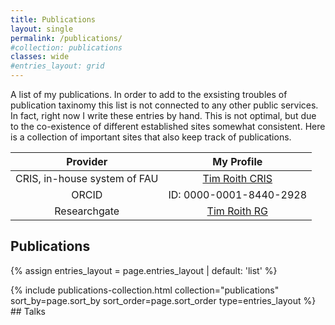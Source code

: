```yaml
---
title: Publications
layout: single
permalink: /publications/
#collection: publications
classes: wide
#entries_layout: grid
---
```

A list of my publications. In order to add to the exsisting troubles of publication taxinomy 
this list is not connected to any other public services. In fact, right now I write these entries 
by hand. This is not optimal, but due to the co-existence of different established sites 
somewhat consistent. Here is a collection of important sites that also keep track of publications.

|Provider                                   | My Profile      |
|:-----------------------------------------:|:---------------:|
|CRIS, in-house system of FAU | [Tim Roith CRIS](https://cris.fau.de/converis/portal/Person/221675131?auxfun=&lang=en_GB) |
| ORCID                                     | ID: 0000-0001-8440-2928 |
| Researchgate                              | [Tim Roith RG](https://www.researchgate.net/profile/Tim-Roith) |

## Publications
{% assign entries_layout = page.entries_layout | default: 'list' %}

<div class="entries-{{ entries_layout }}">
  {% include publications-collection.html collection="publications" sort_by=page.sort_by sort_order=page.sort_order type=entries_layout %}
</div>
## Talks